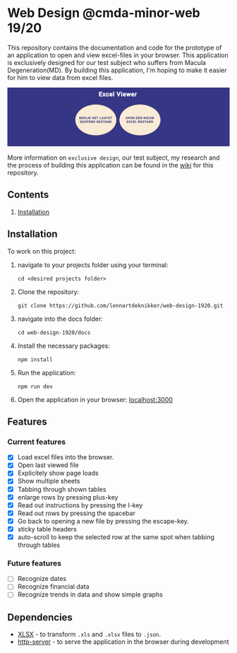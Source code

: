 # Web Design @cmda-minor-web 19/20

This repository contains the documentation and code for the prototype of an application to open and view excel-files in your browser. This application is exclusively designed for our test subject who suffers from Macula Degeneration(MD).
By building this application, I'm hoping to make it easier for him to view data from excel files. 

![screenshot](wiki-assets/screenshots/home.png)

More information on `exclusive design`, our test subject, my research and the process of building this application can be found in the [wiki](https://github.com/lennartdeknikker/web-design-1920/wiki) for this repository.

## Contents
1. [Installation](#installation)

## Installation
To work on this project:
1. navigate to your projects folder using your terminal:
   ```
   cd <desired projects folder>
   ```
2. Clone the repository: 
   ```
   git clone https://github.com/lennartdeknikker/web-design-1920.git
   ```
3. navigate into the docs folder:
   ```
   cd web-design-1920/docs
   ```
4. Install the necessary packages:
   ```
   npm install
   ```
5. Run the application:
   ```
   npm run dev
   ```
6. Open the application in your browser: [localhost:3000](http://localhost:3000/)

## Features
### Current features
* [x] Load excel files into the browser.
* [x] Open last viewed file
* [x] Explicitely show page loads
* [x] Show multiple sheets
* [x] Tabbing through shown tables
* [x] enlarge rows by pressing plus-key
* [x] Read out instructions by pressing the I-key
* [x] Read out rows by pressing the spacebar
* [x] Go back to opening a new file by pressing the escape-key.
* [x] sticky table headers
* [x] auto-scroll to keep the selected row at the same spot when tabbing through tables

### Future features
* [ ] Recognize dates
* [ ] Recognize financial data
* [ ] Recognize trends in data and show simple graphs

## Dependencies
- [XLSX](https://www.npmjs.com/package/xlsx) - to transform `.xls` and `.xlsx` files to `.json`.
- [http-server](https://www.npmjs.com/package/http-server) - to serve the application in the browser during development

